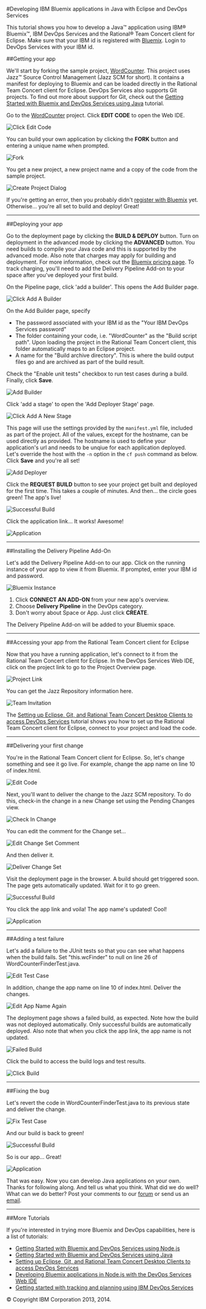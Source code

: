 #Developing IBM Bluemix applications in Java with Eclipse and DevOps Services

This tutorial shows you how to develop a Java&trade; application using IBM&reg; Bluemix&trade;, IBM DevOps Services and the Rational&reg; Team Concert client for Eclipse. 
Make sure that your IBM id is registered with [Bluemix](//bluemix.net). Login to DevOps Services with your IBM id.


##Getting your app

We'll start by forking the sample project, [WordCounter](https://hub.jazz.net/project/pskhadke/WordCounter/overview).
This project uses Jazz&trade; Source Control Management (Jazz SCM for short). It contains a manifest for deploying to Bluemix
and can be loaded directly in the Rational Team Concert client for Eclipse. DevOps Services also supports Git projects. To find out more
about support for Git, check out the
[Getting Started with Bluemix and DevOps Services using Java](/tutorials/jazzeditorjava) tutorial.

Go to the [WordCounter](https://hub.jazz.net/project/pskhadke/WordCounter/overview) project. Click **EDIT CODE** to
open the Web IDE.

![Click Edit Code](/tutorials/jazzrtc/images/click_edit_code.png "Click Edit Code")

You can build your own application by clicking the **FORK** button and entering a unique name when prompted.

![Fork](/tutorials/jazzrtc/images/fork.png "Fork")

You get a new project, a new project name and a copy of the code from the sample project.

![Create Project Dialog](/tutorials/jazzrtc/images/create_project.png "Create Project Dialog")

If you're getting an error, then you probably didn't [register with Bluemix](//bluemix.net) yet. Otherwise... you're all set to build and deploy!
Great!

---
##Deploying your app

Go to the deployment page by clicking the **BUILD & DEPLOY** button. Turn on deployment in the advanced mode by clicking the
**ADVANCED** button. You need builds to compile your Java code and this is supported by the advanced mode. Also note that
charges may apply for building and deployment. For more information, check out the [Bluemix pricing page](https://bluemix.net/#/pricing).
To track charging, you'll need to add the Delivery Pipeline Add-on to your space after you've deployed your first build.

On the Pipeline page, click 'add a builder'. This opens the Add Builder page.

![Click Add A Builder](/tutorials/jazzrtc/images/add_builder.png "Click add a builder")

On the Add Builder page, specify
	
* The password associated with your IBM id as the "Your IBM DevOps Services password"
* The folder containing your code, i.e. "WordCounter" as the "Build script path". Upon loading the project in the Rational Team Concert client, this folder
automatically maps to an Eclipse project.
* A name for the "Build archive directory". This is where the build output files go and are archived as part of the build result.

Check the "Enable unit tests" checkbox to run test cases during a build. Finally, click **Save**.

![Add Builder](/tutorials/jazzrtc/images/configure_builder.png "Add Builder")

Click 'add a stage' to open the 'Add Deployer Stage' page.

![Click Add A New Stage](/tutorials/jazzrtc/images/add_deployer.png "Click add a new stage")

This page will use the settings provided by the `manifest.yml` file, included as part of the project. All of the values,
except for the hostname, can be used directly as provided. The hostname is used to define your application's url and needs
to be unqiue for each application deployed. Let's override the host with the `-n` option in the `cf push` command as below.
Click **Save** and you're all set!

![Add Deployer](/tutorials/jazzrtc/images/configure_deployer.png "Add Deployer")

Click the **REQUEST BUILD** button to see your project get built and deployed for the first time. This takes a couple of
minutes. And then... the circle goes green! The app's live!

![Successful Build](/tutorials/jazzrtc/images/build1_success.png "Successful Build")

Click the application link... It works! Awesome!

![Application](/tutorials/jazzrtc/images/app.png "Application")

---
##Installing the Delivery Pipeline Add-On

Let's add the Delivery Pipeline Add-on to our app. Click on the running instance of your app to view it from Bluemix. If prompted, enter your IBM id and password. 

![Bluemix Instance](/tutorials/jazzrtc/images/running_instance.png "Bluemix Instance")

1. Click **CONNECT AN ADD-ON** from your new app's overview.
2. Choose **Delivery Pipeline** in the DevOps category.
3. Don't worry about Space or App. Just click **CREATE**.

The Delivery Pipeline Add-on will be added to your Bluemix space. 

---
##Accessing your app from the Rational Team Concert client for Eclipse

Now that you have a running application, let's connect to it from the Rational Team Concert client for Eclipse. In the DevOps Services Web IDE, click on the project link to go to the Project Overview page. 

![Project Link](/tutorials/jazzrtc/images/project_link.png "Project Link")

You can get the Jazz Repository information here. 

![Team Invitation](/tutorials/jazzrtc/images/team_invite.png "Team Invitation")

The [Setting up Eclipse, Git, and Rational Team Concert Desktop Clients to access DevOps Services](/tutorials/clients#working_with_a_jazz_scm_project) tutorial shows you how to
set up the Rational Team Concert client for Eclipse, connect to your project and load the code.						

---
##Delivering your first change

You're in the Rational Team Concert client for Eclipse. So, let's change something and see it go live. For example, change the app name on
line 10 of index.html.

![Edit Code](/tutorials/jazzrtc/images/edit_code.png "Edit Code")

Next, you'll want to deliver the change to the Jazz SCM repository. To do this, check-in the change in a new Change set
using the Pending Changes view.

![Check In Change](/tutorials/jazzrtc/images/checkin.png "Check In Change")

You can edit the comment for the Change set...

![Edit Change Set Comment](/tutorials/jazzrtc/images/edit_comment.png "Edit Change Set Comment")

And then deliver it. 

![Deliver Change Set](/tutorials/jazzrtc/images/deliver.png "Deliver Change Set")

Visit the deployment page in the browser. A build should get triggered soon. The page gets automatically updated. Wait for
it to go green.

![Successful Build](/tutorials/jazzrtc/images/build2_success.png "Successful Build")

You click the app link and voila! The app name's updated! Cool!

![Application](/tutorials/jazzrtc/images/app2.png "Application") 

---
##Adding a test failure

Let's add a failure to the JUnit tests so that you can see what happens when the build fails. Set "this.wcFinder" to null
on line 26 of WordCounterFinderTest.java.

![Edit Test Case](/tutorials/jazzrtc/images/edit_testcase.png "Edit Test Case")

In addition, change the app name on line 10 of index.html. Deliver the changes.

![Edit App Name Again](/tutorials/jazzrtc/images/edit_code_2.png "Edit App Name Again")

The deployment page shows a failed build, as expected. Note how the build was not deployed automatically. Only successful
builds are automatically deployed. Also note that when you click the app link, the app name is not updated. 

![Failed Build](/tutorials/jazzrtc/images/build3_failure.png "Failed Build")

Click the build to access the build logs and test results.

![Click Build](/tutorials/jazzrtc/images/build_log.png "Click Build")

---
##Fixing the bug

Let's revert the code in WordCounterFinderTest.java to its previous state and deliver the change.

![Fix Test Case](/tutorials/jazzrtc/images/fix_testcase.png "Fix Test Case")

And our build is back to green! 

![Successful Build](/tutorials/jazzrtc/images/build4_success.png "Successful Build")

So is our app... Great!

![Application](/tutorials/jazzrtc/images/app3.png "Application")
						
That was easy. Now you can develop Java applications on your own. Thanks for following along. And tell us what you think.
What did we do well? What can we do better? Post your comments to our [forum](https://www.ibmdw.net/answers?community=jazzhub)
or send us an [email](mailto:hub%40jazz.net).

---

##More Tutorials

If you're interested in trying more Bluemix and DevOps capabilities, here is a list of tutorials:

* [Getting Started with Bluemix and DevOps Services using Node.js](/tutorials/jazzeditor)
* [Getting Started with Bluemix and DevOps Services using Java](/tutorials/jazzeditorjava)
* [Setting up Eclipse, Git, and Rational Team Concert Desktop Clients to access DevOps Services](/tutorials/clients)
* [Developing Bluemix applications in Node.js with the DevOps Services Web IDE](/tutorials/jazzweb)
* [Getting started with tracking and planning using IBM DevOps Services](/tutorials/trackplan)			

&copy; Copyright IBM Corporation 2013, 2014.